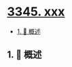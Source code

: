 # [3345. xxx](https://github.com/Tdahuyou/TNotes.leetcode/tree/main/notes/3345.%20xxx)

<!-- region:toc -->

- [1. 📝 概述](#1--概述)

<!-- endregion:toc -->

## 1. 📝 概述
